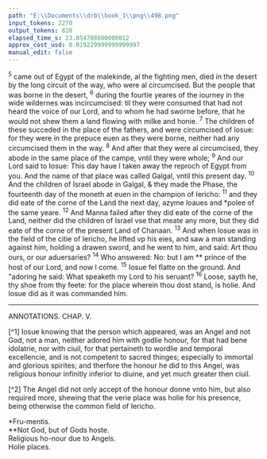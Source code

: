 ```yaml
---
path: "E:\\Documents\\drb\\book_1\\png\\498.png"
input_tokens: 2270
output_tokens: 828
elapsed_time_s: 23.054708600000012
approx_cost_usd: 0.019229999999999997
manual_edit: false
---
```

<sup>5</sup> came out of Egypt of the malekinde, al the fighting men, died in the desert by the long circuit of the way, who were al circumcised. But the people that was borne in the desert, <sup>6</sup> during the fourtie yeares of the iourney in the wide wildernes was incircumcised: til they were consumed that had not heard the voice of our Lord, and to whom he had sworne before, that he would not shew them a land flowing with milke and honie. <sup>7</sup> The children of these succeded in the place of the fathers, and were circumcised of Iosue: for they were in the prepuce euen as they were borne, neither had any circumcised them in the way. <sup>8</sup> And after that they were al circumcised, they abode in the same place of the campe, vntil they were whole; <sup>9</sup> And our Lord said to Iosue: This day haue I taken away the reproch of Egypt from you. And the name of that place was called Galgal, vntil this present day. <sup>10</sup> And the children of Israel abode in Galgal, & they made the Phase, the fourteenth day of the moneth at euen in the champion of Iericho: <sup>11</sup> and they did eate of the corne of the Land the next day, azyme loaues and *polee of the same yeare. <sup>12</sup> And Manna failed after they did eate of the corne of the Land, neither did the children of Israel vse that meate any more, but they did eate of the corne of the present Land of Chanaan. <sup>13</sup> And when Iosue was in the field of the citie of Iericho, he lifted vp his eies, and saw a man standing against him, holding a drawen sword, and he went to him, and said: Art thou ours, or our aduersaries? <sup>14</sup> Who answered: No: but I am ** prince of the host of our Lord, and now I come. <sup>15</sup> Iosue fel flatte on the ground. And "adoring he said: What speaketh my Lord to his seruant? <sup>16</sup> Loose, sayth he, thy shoe from thy feete: for the place wherein thou dost stand, is holie. And Iosue did as it was commanded him.

<hr>

ANNOTATIONS.
CHAP. V.

[^1] Iosue knowing that the person which appeared, was an Angel and not God, not a man, neither adored him with godlie honour, for that had bene idolatrie, nor with ciuil, for that pertaineth to wordlie and temporal excellencie, and is not competent to sacred thinges; especially to immortal and glorious spirites; and therfore the honour he did to this Angel, was religious honour infinitly inferior to diuine, and yet much greater then ciuil.

[^2] The Angel did not only accept of the honour donne vnto him, but also required more, shewing that the verie place was holie for his presence, being otherwise the common field of Iericho.

<aside>*Fru-mentis.</aside>

<aside>**Not God, but of Gods hoste.</aside>

<aside>Religious ho-nour due to Angels.</aside>

<aside>Holie places.</aside>